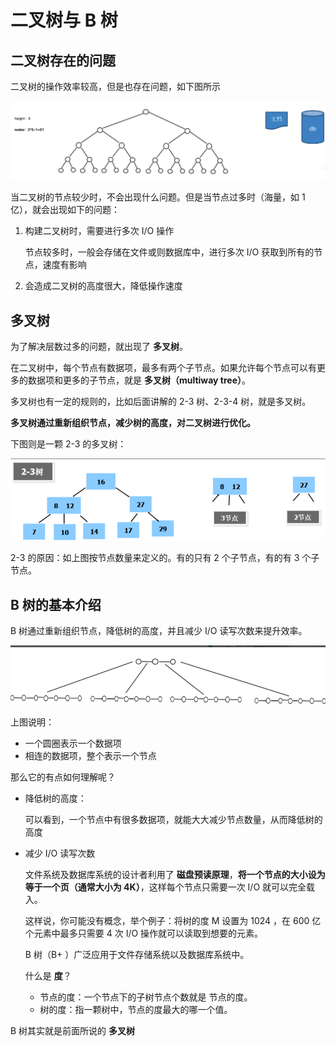 # 二叉树与 B 树

## 二叉树存在的问题

二叉树的操作效率较高，但是也存在问题，如下图所示

![image-20201222211717542](./assets/image-20201222211717542.png)

当二叉树的节点较少时，不会出现什么问题。但是当节点过多时（海量，如 1 亿），就会出现如下的问题：

1. 构建二叉树时，需要进行多次 I/O 操作

   节点较多时，一般会存储在文件或则数据库中，进行多次 I/O 获取到所有的节点，速度有影响

2. 会造成二叉树的高度很大，降低操作速度

## 多叉树

为了解决层数过多的问题，就出现了 **多叉树**。

在二叉树中，每个节点有数据项，最多有两个子节点。如果允许每个节点可以有更多的数据项和更多的子节点，就是 **多叉树（multiway tree）**。

多叉树也有一定的规则的，比如后面讲解的 2-3 树、2-3-4 树，就是多叉树。

**多叉树通过重新组织节点，减少树的高度，对二叉树进行优化。**

下图则是一颗 2-3 的多叉树：

![image-20201222212402348](./assets/image-20201222212402348.png)

2-3 的原因：如上图按节点数量来定义的。有的只有 2 个子节点，有的有 3 个子节点。

## B 树的基本介绍

B 树通过重新组织节点，降低树的高度，并且减少 I/O 读写次数来提升效率。

![image-20201222213006536](./assets/image-20201222213006536.png)

上图说明：

- 一个圆圈表示一个数据项
- 相连的数据项，整个表示一个节点

那么它的有点如何理解呢？

- 降低树的高度：

  可以看到，一个节点中有很多数据项，就能大大减少节点数量，从而降低树的高度

- 减少 I/O 读写次数

  文件系统及数据库系统的设计者利用了 **磁盘预读原理**，**将一个节点的大小设为等于一个页（通常大小为 4K）**，这样每个节点只需要一次 I/O 就可以完全载入。

  这样说，你可能没有概念，举个例子：将树的度 M 设置为 1024 ，在 600 亿个元素中最多只需要 4 次 I/O 操作就可以读取到想要的元素。

  B 树（B+ ）广泛应用于文件存储系统以及数据库系统中。

  什么是 **度**？

  - 节点的度：一个节点下的子树节点个数就是 节点的度。
  - 树的度：指一颗树中，节点的度最大的哪一个值。

B 树其实就是前面所说的 **多叉树**

